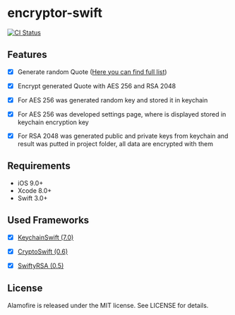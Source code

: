 # encryptor-swift

[![CI Status](http://img.shields.io/travis/crepashok/encryptor-swift.svg?style=flat)](https://travis-ci.org/crepashok/encryptor-swift)

## Features

- [x] Generate random Quote ([Here you can find full list](http://www.brainyquote.com/quotes/topics/topic_funny.html?SPvm=1&vm=l))
- [x] Encrypt generated Quote with AES 256 and RSA 2048
- [x] For AES 256 was generated random key and stored it in keychain
- [x] For AES 256 was developed settings page, where is displayed stored in keychain encryption key
- [x] For RSA 2048 was generated public and private keys from keychain and result was putted in project folder, all data are encrypted with them


## Requirements

- iOS 9.0+
- Xcode 8.0+
- Swift 3.0+


## Used Frameworks

- [x] [KeychainSwift (7.0)](https://github.com/marketplacer/keychain-swift)
- [x] [CryptoSwift (0.6)](https://github.com/krzyzanowskim/CryptoSwift)
- [x] [SwiftyRSA (0.5)](https://github.com/TakeScoop/SwiftyRSA)


## License

Alamofire is released under the MIT license. See LICENSE for details.
